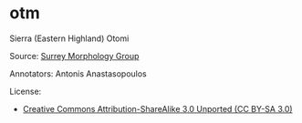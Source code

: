 # otm
Sierra (Eastern Highland) Otomi

Source:
[Surrey Morphology Group](https://oto-manguean.surrey.ac.uk/Search/OTM)

Annotators:
Antonis Anastasopoulos

License: 
- [Creative Commons Attribution-ShareAlike 3.0 Unported (CC BY-SA 3.0)](https://creativecommons.org/licenses/by-sa/3.0/)
